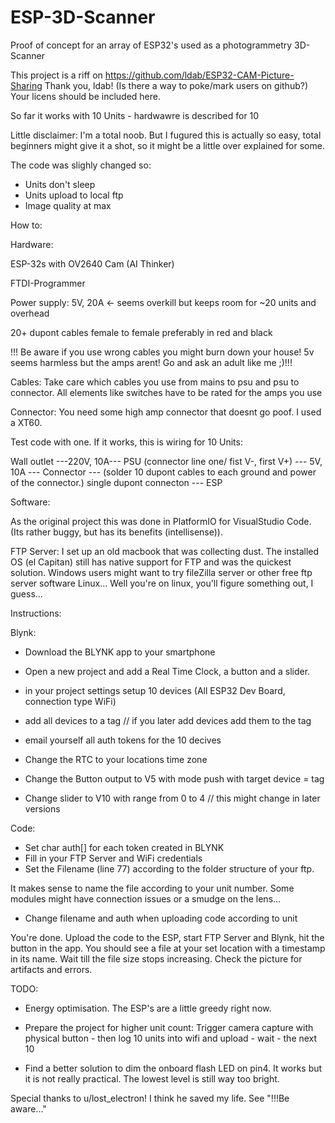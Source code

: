 # ESP-3D-Scanner
Proof of concept for an array of ESP32's used as a photogrammetry 3D-Scanner

This project is a riff on https://github.com/ldab/ESP32-CAM-Picture-Sharing
Thank you, ldab! (Is there a way to poke/mark users on github?) Your licens should be included here.

So far it works with 10 Units - hardwawre is described for 10

Little disclaimer: I'm a total noob. But I fugured this is actually so easy, total beginners might give it a shot, so it might be a little over explained for some.

The code was slighly changed so:

- Units don't sleep
- Units upload to local ftp
- Image quality at max


How to:

Hardware: 

ESP-32s with OV2640 Cam (AI Thinker) 

FTDI-Programmer 

Power supply: 5V,  20A <- seems overkill but keeps room for ~20 units and overhead


20+ dupont cables female to female preferably in red and black

!!! Be aware if you use wrong cables you might burn down your house! 5v seems harmless but the amps arent! Go and ask an adult like me ;)!!!

Cables: Take care which cables you use from mains to psu and psu to connector. All elements like switches have to be rated for the amps you use

Connector: You need some high amp connector that doesnt go poof. I used a XT60.

Test code with one. If it works, this is wiring for 10 Units:

Wall outlet ---220V, 10A--- PSU (connector line one/ fist V-, first V+) --- 5V, 10A --- Connector --- (solder 10 dupont cables to each ground and power of the connector.) single dupont connecton --- ESP


Software:

As the original project this was done in PlatformIO for VisualStudio Code. 
(Its rather buggy, but has its benefits (intellisense)).

FTP Server: 
I set up an old macbook that was collecting dust. The installed OS (el Capitan) still has native support for FTP and was the quickest solution. 
Windows users might want to try fileZilla server or other free ftp server software
Linux... Well you're on linux, you'll figure something out, I guess...

Instructions:

Blynk:

- Download the BLYNK app to your smartphone
- Open a new project and add a Real Time Clock, a button and a slider.
- in your project settings setup 10 devices (All ESP32 Dev Board, connection type WiFi)
- add all devices to a tag // if you later add devices add them to the tag
- email yourself all auth tokens for the 10 decives

- Change the RTC to your locations time zone
- Change the Button output to V5 with mode push with target device = tag
- Change slider to V10 with range from 0 to 4 // this might change in later versions

Code:

- Set char auth[] for each token created in BLYNK
- Fill in your FTP Server and WiFi credentials
- Set the Filename (line 77) according to the folder structure of your ftp.

 It makes sense to name the file according to your unit number. Some modules might have connection issues or a smudge on the lens...
 
- Change filename and auth when uploading code according to unit

You're done.
Upload the code to the ESP, start FTP Server and Blynk, hit the button in the app. You should see a file at your set location with a timestamp in its name. Wait till the file size stops increasing. Check the picture for artifacts and errors.

TODO: 

- Energy optimisation. The ESP's are a little greedy right now.

- Prepare the project for higher unit count:
  Trigger camera capture with physical button - then log 10 units into wifi and upload - wait - the next 10
  
- Find a better solution to dim the onboard flash LED on pin4. It works but it is not really practical. The lowest level is still way too bright.



Special thanks to u/lost_electron! I think he saved my life. See "!!!Be aware..."

